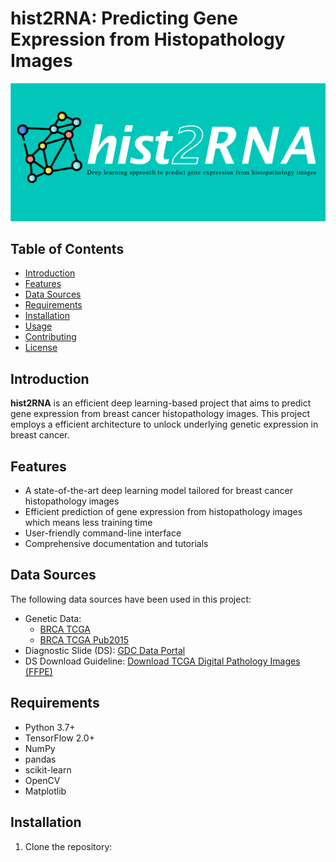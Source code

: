 # hist2RNA: Predicting Gene Expression from Histopathology Images

![hist2RNA banner](https://github.com/raktim-mondol/hist2RNA/blob/main/banner_hist2RNA_updated.png)

## Table of Contents
- [Introduction](#introduction)
- [Features](#features)
- [Data Sources](#data-sources)
- [Requirements](#requirements)
- [Installation](#installation)
- [Usage](#usage)
- [Contributing](#contributing)
- [License](#license)

## Introduction

**hist2RNA** is an efficient deep learning-based project that aims to predict gene expression from breast cancer histopathology images. This project employs a efficient architecture to unlock underlying genetic expression in breast cancer.

## Features

- A state-of-the-art deep learning model tailored for breast cancer histopathology images
- Efficient prediction of gene expression from histopathology images which means less training time
- User-friendly command-line interface
- Comprehensive documentation and tutorials

## Data Sources

The following data sources have been used in this project:

- Genetic Data:
  - [BRCA TCGA](http://www.cbioportal.org/study/summary?id=brca_tcga)
  - [BRCA TCGA Pub2015](http://www.cbioportal.org/study/summary?id=brca_tcga_pub2015)
- Diagnostic Slide (DS): [GDC Data Portal](https://portal.gdc.cancer.gov/)
- DS Download Guideline: [Download TCGA Digital Pathology Images (FFPE)](http://www.andrewjanowczyk.com/download-tcga-digital-pathology-images-ffpe/)

## Requirements

- Python 3.7+
- TensorFlow 2.0+
- NumPy
- pandas
- scikit-learn
- OpenCV
- Matplotlib

## Installation

1. Clone the repository:




